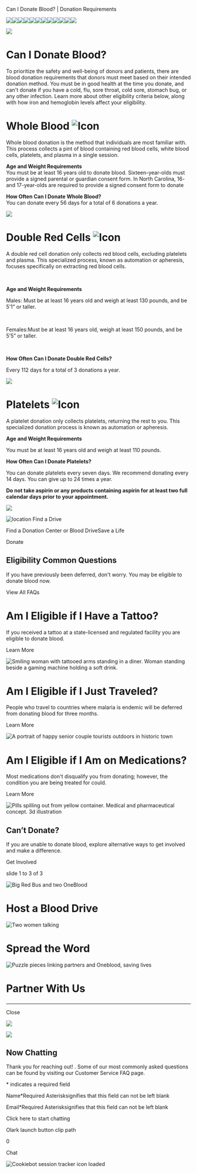 Can I Donate Blood? | Donation Requirements 

![](https://d.adroll.com/cm/b/out?adroll_fpc=57fe2a162d8549eaa46e1bc5852b5df6-1751379858168&flg=1&pv=84762572523.55542&arrfrr=https%3A%2F%2Fwww.oneblood.org%2Fgive-blood%2Fbasics%2Fam-i-eligible.html&advertisable=4V6SPSUFKVD2LNRWXAR54S)![](https://d.adroll.com/cm/bombora/out?adroll_fpc=57fe2a162d8549eaa46e1bc5852b5df6-1751379858168&flg=1&pv=84762572523.55542&arrfrr=https%3A%2F%2Fwww.oneblood.org%2Fgive-blood%2Fbasics%2Fam-i-eligible.html&advertisable=4V6SPSUFKVD2LNRWXAR54S)![](https://d.adroll.com/cm/experian/out?adroll_fpc=57fe2a162d8549eaa46e1bc5852b5df6-1751379858168&flg=1&pv=84762572523.55542&arrfrr=https%3A%2F%2Fwww.oneblood.org%2Fgive-blood%2Fbasics%2Fam-i-eligible.html&advertisable=4V6SPSUFKVD2LNRWXAR54S)![](https://d.adroll.com/cm/g/out?adroll_fpc=57fe2a162d8549eaa46e1bc5852b5df6-1751379858168&flg=1&pv=84762572523.55542&arrfrr=https%3A%2F%2Fwww.oneblood.org%2Fgive-blood%2Fbasics%2Fam-i-eligible.html&advertisable=4V6SPSUFKVD2LNRWXAR54S)![](https://d.adroll.com/cm/index/out?adroll_fpc=57fe2a162d8549eaa46e1bc5852b5df6-1751379858168&flg=1&pv=84762572523.55542&arrfrr=https%3A%2F%2Fwww.oneblood.org%2Fgive-blood%2Fbasics%2Fam-i-eligible.html&advertisable=4V6SPSUFKVD2LNRWXAR54S)![](https://d.adroll.com/cm/n/out?adroll_fpc=57fe2a162d8549eaa46e1bc5852b5df6-1751379858168&flg=1&pv=84762572523.55542&arrfrr=https%3A%2F%2Fwww.oneblood.org%2Fgive-blood%2Fbasics%2Fam-i-eligible.html&advertisable=4V6SPSUFKVD2LNRWXAR54S)![](https://d.adroll.com/cm/o/out?adroll_fpc=57fe2a162d8549eaa46e1bc5852b5df6-1751379858168&flg=1&pv=84762572523.55542&arrfrr=https%3A%2F%2Fwww.oneblood.org%2Fgive-blood%2Fbasics%2Fam-i-eligible.html&advertisable=4V6SPSUFKVD2LNRWXAR54S)![](https://d.adroll.com/cm/outbrain/out?adroll_fpc=57fe2a162d8549eaa46e1bc5852b5df6-1751379858168&flg=1&pv=84762572523.55542&arrfrr=https%3A%2F%2Fwww.oneblood.org%2Fgive-blood%2Fbasics%2Fam-i-eligible.html&advertisable=4V6SPSUFKVD2LNRWXAR54S)![](https://d.adroll.com/cm/pubmatic/out?adroll_fpc=57fe2a162d8549eaa46e1bc5852b5df6-1751379858168&flg=1&pv=84762572523.55542&arrfrr=https%3A%2F%2Fwww.oneblood.org%2Fgive-blood%2Fbasics%2Fam-i-eligible.html&advertisable=4V6SPSUFKVD2LNRWXAR54S)![](https://d.adroll.com/cm/taboola/out?adroll_fpc=57fe2a162d8549eaa46e1bc5852b5df6-1751379858168&flg=1&pv=84762572523.55542&arrfrr=https%3A%2F%2Fwww.oneblood.org%2Fgive-blood%2Fbasics%2Fam-i-eligible.html&advertisable=4V6SPSUFKVD2LNRWXAR54S)![](https://d.adroll.com/cm/triplelift/out?adroll_fpc=57fe2a162d8549eaa46e1bc5852b5df6-1751379858168&flg=1&pv=84762572523.55542&arrfrr=https%3A%2F%2Fwww.oneblood.org%2Fgive-blood%2Fbasics%2Fam-i-eligible.html&advertisable=4V6SPSUFKVD2LNRWXAR54S)![](https://d.adroll.com/cm/x/out?adroll_fpc=57fe2a162d8549eaa46e1bc5852b5df6-1751379858168&flg=1&pv=84762572523.55542&arrfrr=https%3A%2F%2Fwww.oneblood.org%2Fgive-blood%2Fbasics%2Fam-i-eligible.html&advertisable=4V6SPSUFKVD2LNRWXAR54S)

![](https://x.adroll.com/attribution/trigger?fpc=57fe2a162d8549eaa46e1bc5852b5df6&advertisable_eid=4V6SPSUFKVD2LNRWXAR54S&conversion_type=PageView&conversion_value=0.0&currency=USC&flg=1&pv=84762572523.55542&arrfrr=https%3A%2F%2Fwww.oneblood.org%2Fgive-blood%2Fbasics%2Fam-i-eligible.html)

# Can I Donate Blood?

To prioritize the safety and well-being of donors and patients, there are blood donation requirements that donors must meet based on their intended donation method. You must be in good health at the time you donate, and can't donate if you have a cold, flu, sore throat, cold sore, stomach bug, or any other infection. Learn more about other eligibility criteria below, along with how iron and hemoglobin levels affect your eligibility.

# Whole Blood ![Icon](/content/dam/oneblood/icons/icon-whole-blood.svg)

Whole blood donation is the method that individuals are most familiar with. This process collects a pint of blood containing red blood cells, white blood cells, platelets, and plasma in a single session. 

  
**Age and Weight Requirements**  
You must be at least 16 years old to donate blood. Sixteen-year-olds must provide a signed parental or guardian consent form. In North Carolina, 16- and 17-year-olds are required to provide a signed consent form to donate

  
**How Often Can I Donate Whole Blood?**  
You can donate every 56 days for a total of 6 donations a year.

 ![](https://oneblood.scene7.com/is/image/oneblood/blood-bag-5008-1920px:teaserLeftRight) 

# Double Red Cells ![Icon](/content/dam/oneblood/icons/icon-double-red.svg)

A double red cell donation only collects red blood cells, excluding platelets and plasma. This specialized process, known as automation or apheresis, focuses specifically on extracting red blood cells.

 

**Age and Weight Requirements**

Males: Must be at least 16 years old and weigh at least 130 pounds, and be 5’1” or taller.

 

Females:Must be at least 16 years old, weigh at least 150 pounds, and be 5’5” or taller. 

 

**How Often Can I Donate Double Red Cells?**

Every 112 days for a total of 3 donations a year.

 ![](https://oneblood.scene7.com/is/image/oneblood/alyx-machine-9093:teaserLeftRight) 

# Platelets ![Icon](/content/dam/oneblood/icons/icon-platelet.svg)

A platelet donation only collects platelets, returning the rest to you. This specialized donation process is known as automation or apheresis.

  
**Age and Weight Requirements**

You must be at least 16 years old and weigh at least 110 pounds.  
  
**How Often Can I Donate Platelets?**

You can donate platelets every seven days. We recommend donating every 14 days. You can give up to 24 times a year.  
  
**Do not take aspirin or any products containing aspirin for at least two full calendar days prior to your appointment.**

 ![](https://oneblood.scene7.com/is/image/oneblood/platelet-machine-8242-1920px:teaserLeftRight) 

 ![location](/etc.clientlibs/oneblood/clientlibs/clientlib-site/resources/images/Location-red.svg)  Find a Drive

Find a Donation Center or Blood DriveSave a Life

Donate

## Eligibility Common Questions

If you have previously been deferred, don't worry. You may be eligible to donate blood now.

 View All FAQs 

# Am I Eligible if I Have a Tattoo?

If you received a tattoo at a state-licensed and regulated facility you are eligible to donate blood.  

Learn More

![Smiling woman with tattooed arms standing in a diner. Woman standing beside a gaming machine holding a soft drink.](https://oneblood.scene7.com/is/image/oneblood/tattoo-woman-1053101330-1920px?qlt=82&ts=1729696840045&$HomepageCard-LR$&dpr=off "1053101330")

# Am I Eligible if I Just Traveled?

People who travel to countries where malaria is endemic will be deferred from donating blood for three months.

Learn More

![A portrait of happy senior couple tourists outdoors in historic town](https://oneblood.scene7.com/is/image/oneblood/travel-1347627626-1920px%3AHP-Teaser-420x48--DESK-?ts=1729696986378&dpr=off "1347627626")

# Am I Eligible if I Am on Medications?

Most medications don't disqualify you from donating; however, the condition you are being treated for could.

Learn More

![Pills spilling out from yellow container. Medical and pharmaceutical concept. 3d illustration](https://oneblood.scene7.com/is/image/oneblood/medication-1335286979-1920px?qlt=82&ts=1729696921307&$HomepageCard-LR$&dpr=off "1335286979")

## Can’t Donate?

If you are unable to donate blood, explore alternative ways to get involved and make a difference.  

 Get Involved

slide 1 to 3 of 3

![Big Red Bus and two OneBlood](https://www.oneblood.org/content/dam/oneblood/graphics/user-generated/blood-drive-BRB-social-851px.jpg)

# Host a Blood Drive

![Two women talking](https://www.oneblood.org/content/dam/oneblood/graphics/images/spread-the-word-600055362-1920px.jpg)

# Spread the Word

![Puzzle pieces linking partners and Oneblood, saving lives](https://www.oneblood.org/content/dam/oneblood/graphics/images/partner-plus-ob-equals-savinglives-1080px.jpg)

# Partner With Us

  

##### 

* * *

 Close 

![](https://data.adxcel-ec2.com/pixel/?ad_log=referer&action=content&pixid=d42d7a50-8720-4af0-92e9-eaef21550808)

![](https://bat.bing.com/action/0?ti=56352197&tm=al001&Ver=2&mid=82502035-333c-495e-b4b5-8cdcfc69a534&bo=2&sid=1dfd4780568211f0abda19b1576077ab&vid=1dfd4ca0568211f0b61a297b467cf0ae&vids=0&msclkid=N&uach=pv%3D19.0.0&pi=918639831&lg=en-US&sw=1536&sh=864&sc=24&nwd=1&tl=Can%20I%20Donate%20Blood%3F%20%7C%20Donation%20Requirements&kw=Donation&p=https%3A%2F%2Fwww.oneblood.org%2Fgive-blood%2Fbasics%2Fam-i-eligible.html&r=&lt=492&pt=1751380874190,,,,,6,6,6,6,6,,9,264,266,270,450,450,492,,,&pn=0,0&mtp=1&evt=pageLoad&sv=1&asc=G&cdb=AQIT&rn=450258)

## Now Chatting

Thank you for reaching out! . Some of our most commonly asked questions can be found by visiting our Customer Service FAQ page.

\* indicates a required field

Name\*Required Asterisksignifies that this field can not be left blank

Email\*Required Asterisksignifies that this field can not be left blank

Click here to start chatting

Olark launch button clip path

0

Chat

![Cookiebot session tracker icon loaded](https://imgsct.cookiebot.com/1.gif?dgi=0f23623f-34b4-4ae5-a0d0-3e3fc93fef65)